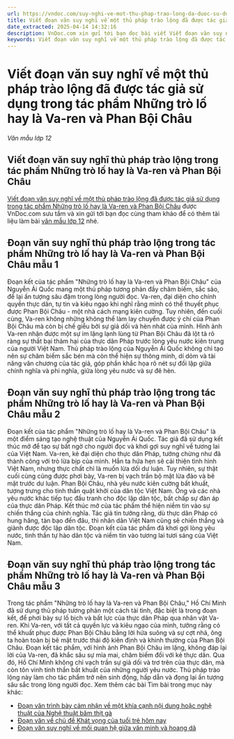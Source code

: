 ```yaml
---
url: https://vndoc.com/suy-nghi-ve-mot-thu-phap-trao-long-da-duoc-su-dung-trong-nhung-tro-lo-hay-la-va-ren-va-phan-boi-chau-334862
title: Viết đoạn văn suy nghĩ về một thủ pháp trào lộng đã được tác giả sử dụng trong tác phẩm Những trò lố hay là Va-ren và Phan Bội Châu - Văn mẫu lớp 12 - VnDoc.com
date_extracted: 2025-04-14 14:32:16
description: VnDoc.com xin gửi tới bạn đọc bài viết Viết đoạn văn suy nghĩ về một thủ pháp trào lộng đã được tác giả sử dụng trong tác phẩm Những trò lố hay là Va-ren và Phan Bội Châu để bạn đọc cùng tham khảo và có thêm tài liệu học tập nhé.
keywords: Viết đoạn văn suy nghĩ về một thủ pháp trào lộng đã được tác giả sử dụng trong tác phẩm Những trò lố hay là Va ren và Phan Bội Châu,Viết đoạn văn suy nghĩ thủ pháp trào lộng trong tác phẩm Những trò lố hay là Va ren và Phan Bội Châu,Những trò lố hay là Va ren và Phan Bội Châu,ngữ văn 12,văn mẫu lớp 12,ngữ văn 12 kết nối tri thức,văn mẫu lớp 12 kết nối tri thức
---
```


# Viết đoạn văn suy nghĩ về một thủ pháp trào lộng đã được tác giả sử dụng trong tác phẩm Những trò lố hay là Va-ren và Phan Bội Châu
 _Văn mẫu lớp 12_
## Viết đoạn văn suy nghĩ thủ pháp trào lộng trong tác phẩm Những trò lố hay là Va-ren và Phan Bội Châu
[Viết đoạn văn suy nghĩ về một thủ pháp trào lộng đã được tác giả sử dụng trong tác phẩm Những trò lố hay là Va-ren và Phan Bội Châu](<https://vndoc.com/suy-nghi-ve-mot-thu-phap-trao-long-da-duoc-su-dung-trong-nhung-tro-lo-hay-la-va-ren-va-phan-boi-chau-334862>) được VnDoc.com sưu tầm và xin gửi tới bạn đọc cùng tham khảo để có thêm tài liệu làm bài [văn mẫu lớp 12](<https://vndoc.com/van-mau-lop12>) nhé.
## Đoạn văn suy nghĩ thủ pháp trào lộng trong tác phẩm Những trò lố hay là Va-ren và Phan Bội Châu mẫu 1
Đoạn kết của tác phẩm "Những trò lố hay là Va-ren và Phan Bội Châu" của Nguyễn Ái Quốc mang một thủ pháp tương phản đầy châm biếm, sắc sảo, để lại ấn tượng sâu đậm trong lòng người đọc. Va-ren, đại diện cho chính quyền thực dân, tự tin và kiêu ngạo khi nghĩ rằng mình có thể thuyết phục được Phan Bội Châu - một nhà cách mạng kiên cường. Tuy nhiên, đến cuối cùng, Va-ren không những không thể làm lay chuyển được ý chí của Phan Bội Châu mà còn bị chế giễu bởi sự giả dối và hèn nhát của mình. Hình ảnh Va-ren nhận được một sự im lặng lạnh lùng từ Phan Bội Châu đã lột tả rõ ràng sự thất bại thảm hại của thực dân Pháp trước lòng yêu nước kiên trung của người Việt Nam. Thủ pháp trào lộng của Nguyễn Ái Quốc không chỉ tạo nên sự châm biếm sắc bén mà còn thể hiện sự thông minh, dí dỏm và tài năng văn chương của tác giả, góp phần khắc họa rõ nét sự đối lập giữa chính nghĩa và phi nghĩa, giữa lòng yêu nước và sự đê hèn.
## Đoạn văn suy nghĩ thủ pháp trào lộng trong tác phẩm Những trò lố hay là Va-ren và Phan Bội Châu mẫu 2
Đoạn kết của tác phẩm "Những trò lố hay là Va-ren và Phan Bội Châu" là một điểm sáng tạo nghệ thuật của Nguyễn Ái Quốc. Tác giả đã sử dụng kết thúc mở để tạo sự bất ngờ cho người đọc và khơi gợi suy nghĩ về tương lai của Việt Nam. Va-ren, kẻ đại diện cho thực dân Pháp, tưởng chừng như đã thành công với trò lừa bịp của mình. Hắn ta hứa hẹn sẽ cải thiện tình hình Việt Nam, nhưng thực chất chỉ là muốn lừa dối dư luận. Tuy nhiên, sự thật cuối cùng cũng được phơi bày, Va-ren bị vạch trần bộ mặt lừa đảo và bẽ mặt trước dư luận. Phan Bội Châu, nhà yêu nước kiên cường bất khuất, tượng trưng cho tinh thần quật khởi của dân tộc Việt Nam. Ông và các nhà yêu nước khác tiếp tục đấu tranh cho độc lập dân tộc, bất chấp sự đàn áp của thực dân Pháp. Kết thúc mở của tác phẩm thể hiện niềm tin vào sự chiến thắng của chính nghĩa. Tác giả tin tưởng rằng, dù thực dân Pháp có hung hăng, tàn bạo đến đâu, thì nhân dân Việt Nam cũng sẽ chiến thắng và giành được độc lập dân tộc. Đoạn kết của tác phẩm đã khơi gợi lòng yêu nước, tinh thần tự hào dân tộc và niềm tin vào tương lai tươi sáng của Việt Nam.
## Đoạn văn suy nghĩ thủ pháp trào lộng trong tác phẩm Những trò lố hay là Va-ren và Phan Bội Châu mẫu 3
Trong tác phẩm "Những trò lố hay là Va-ren và Phan Bội Châu," Hồ Chí Minh đã sử dụng thủ pháp tương phản một cách tài tình, đặc biệt là trong đoạn kết, để phơi bày sự lố bịch và bất lực của thực dân Pháp qua nhân vật Va-ren. Khi Va-ren, với tất cả quyền lực và kiêu ngạo của mình, tưởng rằng có thể khuất phục được Phan Bội Châu bằng lời hứa suông và sự cợt nhả, ông ta hoàn toàn bị bẽ mặt trước thái độ kiên định và khinh thường của Phan Bội Châu. Đoạn kết tác phẩm, với hình ảnh Phan Bội Châu im lặng, không đáp lại lời của Va-ren, đã khắc sâu sự mỉa mai, châm biếm đối với kẻ thực dân. Qua đó, Hồ Chí Minh không chỉ vạch trần sự giả dối và trơ trẽn của thực dân, mà còn tôn vinh tinh thần bất khuất của những người yêu nước. Thủ pháp trào lộng này làm cho tác phẩm trở nên sinh động, hấp dẫn và đọng lại ấn tượng sâu sắc trong lòng người đọc.
Xem thêm các bài Tìm bài trong mục này khác:
  * [Đoạn văn trình bày cảm nhận về một khía cạnh nội dung hoặc nghệ thuật của Nghệ thuật băm thịt gà](</doan-van-trinh-bay-cam-nhan-ve-mot-khia-canh-noi-dung-hoac-nghe-thuat-cua-nghe-thuat-bam-thit-ga-334865>)
  * [Đoạn văn về chủ đề Khát vọng của tuổi trẻ hôm nay](</doan-van-ve-chu-de-khat-vong-cua-tuoi-tre-hom-nay-334870>)
  * [Đoạn văn suy nghĩ về mối quan hệ giữa văn minh và hoang dã](</doan-van-suy-nghi-ve-moi-quan-he-giua-van-minh-va-hoang-da-334873>)


